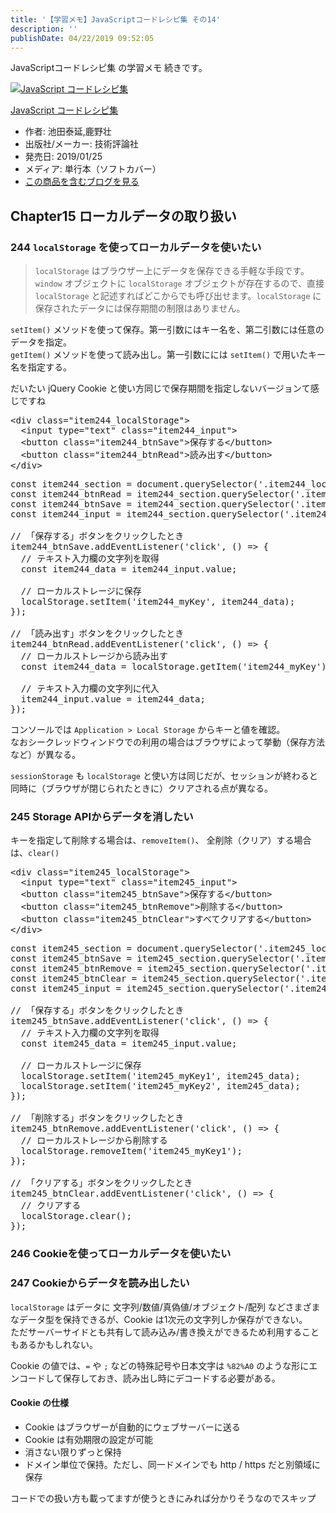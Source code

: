 ```yaml
---
title: '【学習メモ】JavaScriptコードレシピ集 その14'
description: ''
publishDate: 04/22/2019 09:52:05
---
```

<p>JavaScriptコードレシピ集 の学習メモ 続きです。</p>

<p><div class="hatena-asin-detail"><a href="http://www.amazon.co.jp/exec/obidos/ASIN/4297103680/hatena-blog-22/"><img src="https://cdn-ak.f.st-hatena.com/images/fotolife/j/jotaki/20190726/20190726111820.jpg" class="hatena-asin-detail-image" alt="JavaScript コードレシピ集" title="JavaScript コードレシピ集"></a><div class="hatena-asin-detail-info"><p class="hatena-asin-detail-title"><a href="http://www.amazon.co.jp/exec/obidos/ASIN/4297103680/hatena-blog-22/">JavaScript コードレシピ集</a></p><ul><li><span class="hatena-asin-detail-label">作者:</span> 池田泰延,鹿野壮</li><li><span class="hatena-asin-detail-label">出版社/メーカー:</span> 技術評論社</li><li><span class="hatena-asin-detail-label">発売日:</span> 2019/01/25</li><li><span class="hatena-asin-detail-label">メディア:</span> 単行本（ソフトカバー）</li><li><a href="http://d.hatena.ne.jp/asin/4297103680/hatena-blog-22" target="_blank">この商品を含むブログを見る</a></li></ul></div><div class="hatena-asin-detail-foot"></div></div></p>

<h2>Chapter15 ローカルデータの取り扱い</h2>

<h3>244 <code>localStorage</code> を使ってローカルデータを使いたい</h3>

<blockquote><p> <code>localStorage</code> はブラウザー上にデータを保存できる手軽な手段です。<code>window</code> オブジェクトに <code>localStorage</code> オブジェクトが存在するので、直接 <code>localStorage</code> と記述すればどこからでも呼び出せます。<code>localStorage</code> に保存されたデータには保存期間の制限はありません。</p></blockquote>

<p><code>setItem()</code> メソッドを使って保存。第一引数にはキー名を、第二引数には任意のデータを指定。<br/>
<code>getItem()</code> メソッドを使って読み出し。第一引数にには <code>setItem()</code> で用いたキー名を指定する。</p>

<p>だいたい jQuery Cookie と使い方同じで保存期間を指定しないバージョンて感じですね</p>

<pre class="code lang-html" data-lang="html" data-unlink><span class="synIdentifier">&lt;</span><span class="synStatement">div</span><span class="synIdentifier"> </span><span class="synType">class</span><span class="synIdentifier">=</span><span class="synConstant">&quot;item244_localStorage&quot;</span><span class="synIdentifier">&gt;</span>
  <span class="synIdentifier">&lt;</span><span class="synStatement">input</span><span class="synIdentifier"> </span><span class="synType">type</span><span class="synIdentifier">=</span><span class="synConstant">&quot;text&quot;</span><span class="synIdentifier"> </span><span class="synType">class</span><span class="synIdentifier">=</span><span class="synConstant">&quot;item244_input&quot;</span><span class="synIdentifier">&gt;</span>
  <span class="synIdentifier">&lt;</span><span class="synStatement">button</span><span class="synIdentifier"> </span><span class="synType">class</span><span class="synIdentifier">=</span><span class="synConstant">&quot;item244_btnSave&quot;</span><span class="synIdentifier">&gt;</span>保存する<span class="synIdentifier">&lt;/</span><span class="synStatement">button</span><span class="synIdentifier">&gt;</span>
  <span class="synIdentifier">&lt;</span><span class="synStatement">button</span><span class="synIdentifier"> </span><span class="synType">class</span><span class="synIdentifier">=</span><span class="synConstant">&quot;item244_btnRead&quot;</span><span class="synIdentifier">&gt;</span>読み出す<span class="synIdentifier">&lt;/</span><span class="synStatement">button</span><span class="synIdentifier">&gt;</span>
<span class="synIdentifier">&lt;/</span><span class="synStatement">div</span><span class="synIdentifier">&gt;</span>
</pre>




<pre class="code lang-javascript" data-lang="javascript" data-unlink><span class="synStatement">const</span> item244_section = <span class="synStatement">document</span>.querySelector(<span class="synConstant">'.item244_localStorage'</span>);
<span class="synStatement">const</span> item244_btnRead = item244_section.querySelector(<span class="synConstant">'.item244_btnRead'</span>);
<span class="synStatement">const</span> item244_btnSave = item244_section.querySelector(<span class="synConstant">'.item244_btnSave'</span>);
<span class="synStatement">const</span> item244_input = item244_section.querySelector(<span class="synConstant">'.item244_input'</span>);

<span class="synComment">// 「保存する」ボタンをクリックしたとき</span>
item244_btnSave.addEventListener(<span class="synConstant">'click'</span>, () =&gt; <span class="synIdentifier">{</span>
  <span class="synComment">// テキスト入力欄の文字列を取得</span>
  <span class="synStatement">const</span> item244_data = item244_input.value;

  <span class="synComment">// ローカルストレージに保存</span>
  localStorage.setItem(<span class="synConstant">'item244_myKey'</span>, item244_data);
<span class="synIdentifier">}</span>);

<span class="synComment">// 「読み出す」ボタンをクリックしたとき</span>
item244_btnRead.addEventListener(<span class="synConstant">'click'</span>, () =&gt; <span class="synIdentifier">{</span>
  <span class="synComment">// ローカルストレージから読み出す</span>
  <span class="synStatement">const</span> item244_data = localStorage.getItem(<span class="synConstant">'item244_myKey'</span>);

  <span class="synComment">// テキスト入力欄の文字列に代入</span>
  item244_input.value = item244_data;
<span class="synIdentifier">}</span>);
</pre>


<p>コンソールでは <code>Application &gt; Local Storage</code> からキーと値を確認。<br/>
なおシークレッドウィンドウでの利用の場合はブラウザによって挙動（保存方法など）が異なる。</p>

<p><code>sessionStorage</code> も <code>localStorage</code> と使い方は同じだが、セッションが終わると同時に（ブラウザが閉じられたときに）クリアされる点が異なる。</p>

<h3>245 Storage APIからデータを消したい</h3>

<p>キーを指定して削除する場合は、<code>removeItem()</code>、 全削除（クリア）する場合は、<code>clear()</code></p>

<pre class="code lang-html" data-lang="html" data-unlink><span class="synIdentifier">&lt;</span><span class="synStatement">div</span><span class="synIdentifier"> </span><span class="synType">class</span><span class="synIdentifier">=</span><span class="synConstant">&quot;item245_localStorage&quot;</span><span class="synIdentifier">&gt;</span>
  <span class="synIdentifier">&lt;</span><span class="synStatement">input</span><span class="synIdentifier"> </span><span class="synType">type</span><span class="synIdentifier">=</span><span class="synConstant">&quot;text&quot;</span><span class="synIdentifier"> </span><span class="synType">class</span><span class="synIdentifier">=</span><span class="synConstant">&quot;item245_input&quot;</span><span class="synIdentifier">&gt;</span>
  <span class="synIdentifier">&lt;</span><span class="synStatement">button</span><span class="synIdentifier"> </span><span class="synType">class</span><span class="synIdentifier">=</span><span class="synConstant">&quot;item245_btnSave&quot;</span><span class="synIdentifier">&gt;</span>保存する<span class="synIdentifier">&lt;/</span><span class="synStatement">button</span><span class="synIdentifier">&gt;</span>
  <span class="synIdentifier">&lt;</span><span class="synStatement">button</span><span class="synIdentifier"> </span><span class="synType">class</span><span class="synIdentifier">=</span><span class="synConstant">&quot;item245_btnRemove&quot;</span><span class="synIdentifier">&gt;</span>削除する<span class="synIdentifier">&lt;/</span><span class="synStatement">button</span><span class="synIdentifier">&gt;</span>
  <span class="synIdentifier">&lt;</span><span class="synStatement">button</span><span class="synIdentifier"> </span><span class="synType">class</span><span class="synIdentifier">=</span><span class="synConstant">&quot;item245_btnClear&quot;</span><span class="synIdentifier">&gt;</span>すべてクリアする<span class="synIdentifier">&lt;/</span><span class="synStatement">button</span><span class="synIdentifier">&gt;</span>
<span class="synIdentifier">&lt;/</span><span class="synStatement">div</span><span class="synIdentifier">&gt;</span>
</pre>




<pre class="code lang-javascript" data-lang="javascript" data-unlink><span class="synStatement">const</span> item245_section = <span class="synStatement">document</span>.querySelector(<span class="synConstant">'.item245_localStorage'</span>);
<span class="synStatement">const</span> item245_btnSave = item245_section.querySelector(<span class="synConstant">'.item245_btnSave'</span>);
<span class="synStatement">const</span> item245_btnRemove = item245_section.querySelector(<span class="synConstant">'.item245_btnRemove'</span>);
<span class="synStatement">const</span> item245_btnClear = item245_section.querySelector(<span class="synConstant">'.item245_btnClear'</span>);
<span class="synStatement">const</span> item245_input = item245_section.querySelector(<span class="synConstant">'.item245_input'</span>);

<span class="synComment">// 「保存する」ボタンをクリックしたとき</span>
item245_btnSave.addEventListener(<span class="synConstant">'click'</span>, () =&gt; <span class="synIdentifier">{</span>
  <span class="synComment">// テキスト入力欄の文字列を取得</span>
  <span class="synStatement">const</span> item245_data = item245_input.value;

  <span class="synComment">// ローカルストレージに保存</span>
  localStorage.setItem(<span class="synConstant">'item245_myKey1'</span>, item245_data);
  localStorage.setItem(<span class="synConstant">'item245_myKey2'</span>, item245_data);
<span class="synIdentifier">}</span>);

<span class="synComment">// 「削除する」ボタンをクリックしたとき</span>
item245_btnRemove.addEventListener(<span class="synConstant">'click'</span>, () =&gt; <span class="synIdentifier">{</span>
  <span class="synComment">// ローカルストレージから削除する</span>
  localStorage.removeItem(<span class="synConstant">'item245_myKey1'</span>);
<span class="synIdentifier">}</span>);

<span class="synComment">// 「クリアする」ボタンをクリックしたとき</span>
item245_btnClear.addEventListener(<span class="synConstant">'click'</span>, () =&gt; <span class="synIdentifier">{</span>
  <span class="synComment">// クリアする</span>
  localStorage.clear();
<span class="synIdentifier">}</span>);
</pre>


<h3>246 Cookieを使ってローカルデータを使いたい</h3>

<h3>247 Cookieからデータを読み出したい</h3>

<p><code>localStorage</code> はデータに 文字列/数値/真偽値/オブジェクト/配列 などさまざまなデータ型を保持できるが、Cookie は1次元の文字列しか保存ができない。<br/>
ただサーバーサイドとも共有して読み込み/書き換えができるため利用することもあるかもしれない。</p>

<p>Cookie の値では、<code>=</code> や <code>;</code> などの特殊記号や日本文字は <code>%82%A0</code> のような形にエンコードして保存しておき、読み出し時にデコードする必要がある。</p>

<h4>Cookie の仕様</h4>

<ul>
<li>Cookie はブラウザーが自動的にウェブサーバーに送る</li>
<li>Cookie は有効期限の設定が可能</li>
<li>消さない限りずっと保持</li>
<li>ドメイン単位で保持。ただし、同一ドメインでも http / https だと別領域に保存</li>
</ul>


<p>コードでの扱い方も載ってますが使うときにみれば分かりそうなのでスキップ</p>
